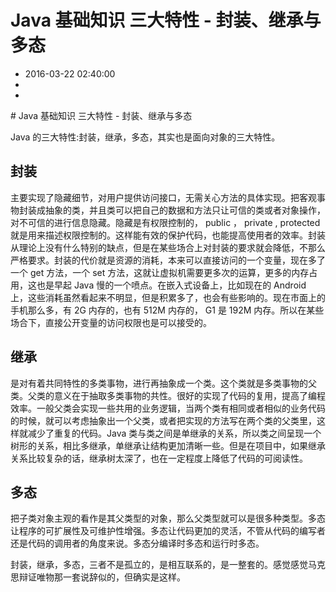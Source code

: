 # Java 基础知识 三大特性 - 封装、继承与多态
- 2016-03-22 02:40:00
- 
- 

<!--markdown--># Java 基础知识 三大特性 - 封装、继承与多态

Java 的三大特性:封装，继承，多态，其实也是面向对象的三大特性。


## 封装

主要实现了隐藏细节，对用户提供访问接口，无需关心方法的具体实现。把客观事物封装成抽象的类，并且类可以把自己的数据和方法只让可信的类或者对象操作，对不可信的进行信息隐藏。隐藏是有权限控制的， public ， private , protected 就是用来描述权限控制的。这样能有效的保护代码，也能提高使用者的效率。封装从理论上没有什么特别的缺点，但是在某些场合上对封装的要求就会降低，不那么严格要求。封装的代价就是资源的消耗，本来可以直接访问的一个变量，现在多了一个 get 方法，一个 set 方法，这就让虚拟机需要更多次的运算，更多的内存占用，这也是早起 Java 慢的一个喷点。在嵌入式设备上，比如现在的 Android 上，这些消耗虽然看起来不明显，但是积累多了，也会有些影响的。现在市面上的手机那么多，有 2G 内存的，也有 512M 内存的， G1 是 192M 内存。所以在某些场合下，直接公开变量的访问权限也是可以接受的。

## 继承
是对有着共同特性的多类事物，进行再抽象成一个类。这个类就是多类事物的父类。父类的意义在于抽取多类事物的共性。很好的实现了代码的复用，提高了编程效率。一般父类会实现一些共用的业务逻辑，当两个类有相同或者相似的业务代码的时候，就可以考虑抽象出一个父类，或者把实现的方法写在两个类的父类里，这样就减少了重复的代码。Java 类与类之间是单继承的关系，所以类之间呈现一个树形的关系，相比多继承，单继承让结构更加清晰一些。但是在项目中，如果继承关系比较复杂的话，继承树太深了，也在一定程度上降低了代码的可阅读性。

## 多态
把子类对象主观的看作是其父类型的对象，那么父类型就可以是很多种类型。多态让程序的可扩展性及可维护性增强。多态让代码更加的灵活，不管从代码的编写者还是代码的调用者的角度来说。多态分编译时多态和运行时多态。

封装，继承，多态，三者不是孤立的，是相互联系的，是一整套的。感觉感觉马克思辩证唯物那一套说辞似的，但确实是这样。